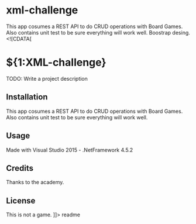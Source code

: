 # xml-challenge

This app cosumes a REST API to do CRUD operations with Board Games.
Also contains unit test to be sure everything will work well.
Boostrap desing. 
<snippet>
  <content><![CDATA[
# ${1:XML-challenge}
TODO: Write a project description
## Installation
This app cosumes a REST API to do CRUD operations with Board Games.
Also contains unit test to be sure everything will work well.
## Usage
Made with Visual Studio 2015 - .NetFramework 4.5.2
## Credits
Thanks to the academy.
## License
This is not a game. 
]]></content>
  <tabTrigger>readme</tabTrigger>
</snippet>
